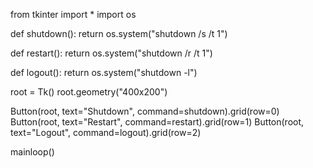 from tkinter import *
import os

def shutdown():
    return os.system("shutdown /s /t 1")

def restart():
    return os.system("shutdown /r /t 1")

def logout():
    return os.system("shutdown -l")

root = Tk()
root.geometry("400x200")

Button(root, text="Shutdown", command=shutdown).grid(row=0)
Button(root, text="Restart", command=restart).grid(row=1)
Button(root, text="Logout", command=logout).grid(row=2)

mainloop()
